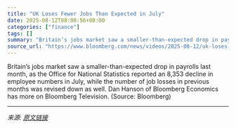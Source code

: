 ```yaml
---
title: "UK Loses Fewer Jobs Than Expected in July"
date: 2025-08-12T08:00:56+08:00
categories: ["finance"]
tags: []
summary: "Britain’s jobs market saw a smaller-than-expected drop in payrolls last month, as the Office for National Statistics reported an 8,353 decline in employee numbers in July, while the number of job loss"
source_url: "https://www.bloomberg.com/news/videos/2025-08-12/uk-loses-fewer-jobs-than-expected-in-july-video"
---
```


Britain’s jobs market saw a smaller-than-expected drop in payrolls last month, as the Office for National Statistics reported an 8,353 decline in employee numbers in July, while the number of job losses in previous months was revised down as well. Dan Hanson of Bloomberg Economics has more on Bloomberg Television. (Source: Bloomberg)

---

*来源: [原文链接](https://www.bloomberg.com/news/videos/2025-08-12/uk-loses-fewer-jobs-than-expected-in-july-video)*

